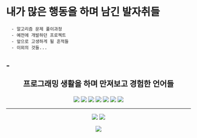 # 내가 많은 행동을 하며 남긴 발자취들

```
  - 알고리즘 문제 풀이과정
  - 예전에 개발하던 프로젝트
  - 앞으로 고생하게 될 흔적들
  - 이외의 것들...
```

-<p align="center">프로그래밍 생활을 하며 만져보고 경험한 언어들</p>
-----

<p align="center"><img src="https://img.shields.io/badge/C Sharp-239120?style=flat-square&logo=C Sharp&logoColor=white"/> <img src="https://img.shields.io/badge/C-A8B9CC?style=flat-square&logo=C&logoColor=black"/> <img src="https://img.shields.io/badge/C++-00599C?style=flat-square&logo=C%2B%2B&logoColor=black"/> <img src="https://img.shields.io/badge/JavaScript-F7DF1E?style=flat-square&logo=JavaScript&logoColor=black"/> <img src="https://img.shields.io/badge/HTML5-E34F26?style=flat-square&logo=HTML5&logoColor=black"/> <img src="https://img.shields.io/badge/PHP-777BB4?style=flat-square&logo=PHP&logoColor=black"/> <img src="https://img.shields.io/badge/PHPMYADMIN-6C78AF?style=flat-square&logo=phpMyAdmin&logoColor=black"/> </p>

-----


<p align="center"><a href="https://github.com/KMJ1324"><img src="https://img.shields.io/badge/GitHub-181717?style=flat-square&logo=GitHub&logoColor=black"/></a> <A href="mailto:eppurdream@gmail.com"><img src="https://img.shields.io/badge/Gmail-EA4335?style=flat-square&logo=Gmail&logoColor=black"/></a></p> 
<p align="center"><a href="https://discord.com/')"><img src="https://img.shields.io/badge/Discord-5865F2?style=flat-square&logo=Discord&logoColor=black"/></a></p>
